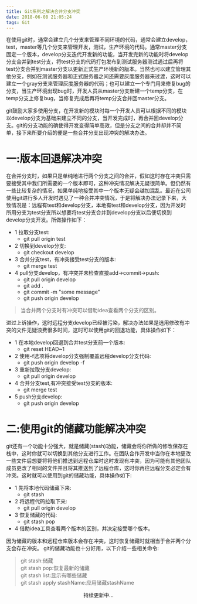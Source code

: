 ```yaml
---
title: Git系列之解决合并分支冲突
date: 2018-06-08 21:05:24
tags: Git
---
```


  在使用git时，通常会建立几个分支来管理不同环境的代码，通常会建立develop，test，master等几个分支来管理开发，测试，生产环境的代码。通常master分支固定一个版本，develop分支迭代开发新的功能，当开发完新的功能时将develop分支合并到test分支，将test分支的代码打包发布到测试服务器测试通过后再将test分支合并到master分支以更新正式生产环境新的版本。当然也可以建立管理其他分支，例如在测试服务器和正式服务器之间还需要灰度服务器来过渡，这时可以建立一个gray分支来管理灰度服务器的代码；也可以建立一个专门用来修复bug的分支，当生产环境出现bug时，开发人员从master分支新建一个temp分支，在temp分支上修复bug，当修复完成后再将temp分支合并回master分支。
  <!-- more -->
  git鼓励大家多使用分支，在开发新的模块时每一个开发人员可以根据不同的模块以develop分支为基础来建立不同的分支，当开发完成时，再合并回develop分支。git的分支功能的确使得开发变得简单高效，但是分支之间的合并却并不简单，接下来所要介绍的便是一些合并分支出现冲突的解决办法。
# 一:版本回退解决冲突
  在合并分支时，如果只是单纯地进行两个分支之间的合并，假如这时存在冲突只需要接受其中我们所需要的一个版本即可，这种冲突情况解决无疑很简单。但仍然有一些比较复杂的情况，如果单纯地接受其中一个版本无疑会越加混乱。最近在公司使用git进行多人开发时遇见了一种合并冲突情况，于是将解决办法记录下来，大致情况是：远程有test和develop分支，本地有test和develop分支，因为开发时所用分支为test分支所以想要将test分支合并到develop分支以后便切换到develop分支开发。所做操作如下：

- 1 拉取分支test:
  - git pull origin test
- 2 切换到develop分支:
  - git checkout develop
- 3 合并分支test，有冲突接受test分支的版本:
  - git merge test
- 4 pull分支develop，有冲突并未检查直接add->commit->push:
  - git pull origin develop
  - git add .
  - git commit -m "some message"
  - git push origin develop

> 当合并两个分支时有冲突可以借助idea查看两个分支的区别。


进过上诉操作，这时远程分支develop已经被污染，解决办法如果是选用修改有冲突的文件无疑浪费很多时间，这时可以使用git的回退功能，具体操作如下：
- 1 在本地develop回退到合并test分支前一个版本:
  - git reset HEAD~1
- 2 使用-f选项将develop分支强制覆盖远程develop分支代码:
  - git push origin develop -f
- 3 重新拉取分支develop:
  - git pull origin develop
- 4 合并分支test,有冲突接受test分支的版本:
  - git merge test
- 5 push分支develop:
  - git push origin develop



# 二:使用git的储藏功能解决冲突
git还有一个功能十分强大，就是储藏(stash)功能，储藏会将你所做的修改保存在栈中，这时你就可以切换到其他分支进行工作。在团队合作开发中当你在本地更改一些文件后想要将将他们推送到远程仓库时这时发现有冲突，因为可能有其他团队成员更改了相同的文件并且将其推送到了远程仓库，这时你再往远程分支必定会有冲突。这时就可以使用到git的储藏功能，具体操作如下:
- 1 先将本地代码储藏下来:
  - git stash
- 2 将远程代码拉取下来:
  - git pull origin develop
- 3 恢复储藏的代码:
  - git stash pop
- 4 借助idea工具查看两个版本的区别，并决定接受哪个版本。

因为储藏的版本和远程仓库版本会存在冲突，这时恢复储藏时就相当于合并两个分支会存在冲突。
git的储藏功能也十分好用，以下介绍一些相关命令:
> git stash:储藏 </br>
  git stash pop:恢复最新的储藏</br>
  git stash list:显示有哪些储藏</br>
  git stash apply stashName:应用储藏stashName

  <center>持续更新中...
